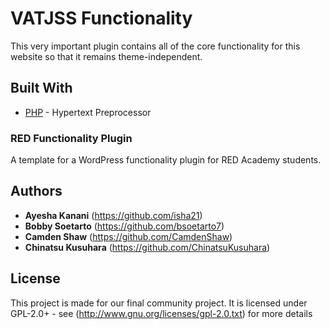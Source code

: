 # VATJSS Functionality 

This very important plugin contains all of the core functionality for this website so that it remains theme-independent.

## Built With

* [PHP](http://php.net/) - Hypertext Preprocessor

### RED Functionality Plugin

A template for a WordPress functionality plugin for RED Academy students.

## Authors

* **Ayesha Kanani** (https://github.com/isha21)
* **Bobby Soetarto** (https://github.com/bsoetarto7)
* **Camden Shaw** (https://github.com/CamdenShaw)
* **Chinatsu Kusuhara** (https://github.com/ChinatsuKusuhara)

## License

This project is made for our final community project.
It is licensed under GPL-2.0+ - see (http://www.gnu.org/licenses/gpl-2.0.txt) for more details
